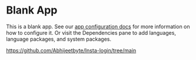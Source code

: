 # Blank App

This is a blank app. See our [app configuration docs](https://docs.replit.com/replit-app/configuration#replit-app-configuration) for more information on how to configure it. Or visit the Dependencies pane to add languages, language packages, and system packages.

https://github.com/Abhijeetbyte/Insta-login/tree/main